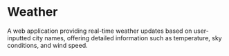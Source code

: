 # Weather
 A web application providing real-time weather updates based on user-inputted city names, offering detailed information such as temperature, sky conditions, and wind speed.
